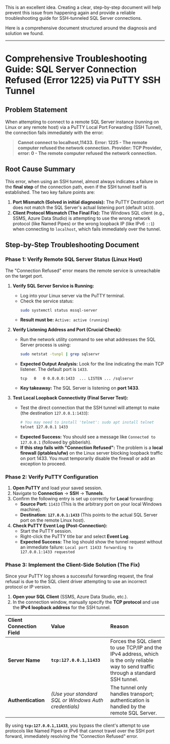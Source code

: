 This is an excellent idea. Creating a clear, step-by-step document will help prevent this issue from happening again and provide a reliable troubleshooting guide for SSH-tunneled SQL Server connections.

Here is a comprehensive document structured around the diagnosis and solution we found.

-----

# Comprehensive Troubleshooting Guide: SQL Server Connection Refused (Error 1225) via PuTTY SSH Tunnel

## Problem Statement

When attempting to connect to a remote SQL Server instance (running on Linux or any remote host) via a PuTTY Local Port Forwarding (SSH Tunnel), the connection fails immediately with the error:

> **Cannot connect to localhost,11433.**
> **Error: 1225 - The remote computer refused the network connection.**
> **Provider: TCP Provider, error: 0 - The remote computer refused the network connection.**

## Root Cause Summary

This error, when using an SSH tunnel, almost always indicates a failure in the **final step** of the connection path, even if the SSH tunnel itself is established. The two key failure points are:

1.  **Port Mismatch (Solved in initial diagnosis):** The PuTTY Destination port does not match the SQL Server's actual listening port (default `1433`).
2.  **Client Protocol Mismatch (The Final Fix):** The Windows SQL client (e.g., SSMS, Azure Data Studio) is attempting to use the wrong network protocol (like Named Pipes) or the wrong loopback IP (like IPv6 `::1`) when connecting to `localhost`, which fails immediately over the tunnel.

## Step-by-Step Troubleshooting Document

### Phase 1: Verify Remote SQL Server Status (Linux Host)

The "Connection Refused" error means the remote service is unreachable on the target port.

1.  **Verify SQL Server Service is Running:**

      * Log into your Linux server via the PuTTY terminal.
      * Check the service status:
        ```bash
        sudo systemctl status mssql-server
        ```
      * **Result must be:** `Active: active (running)`

2.  **Verify Listening Address and Port (Crucial Check):**

      * Run the network utility command to see what addresses the SQL Server process is using:
        ```bash
        sudo netstat -tunpl | grep sqlservr
        ```
      * **Expected Output Analysis:** Look for the line indicating the main TCP listener. The default port is `1433`.
        ```
        tcp   0   0 0.0.0.0:1433  ... LISTEN ... /sqlservr
        ```
      * **Key takeaway:** The SQL Server is listening on **port 1433**.

3.  **Test Local Loopback Connectivity (Final Server Test):**

      * Test the direct connection that the SSH tunnel will attempt to make (the destination `127.0.0.1:1433`):
        ```bash
        # You may need to install 'telnet': sudo apt install telnet
        telnet 127.0.0.1 1433
        ```
      * **Expected Success:** You should see a message like `Connected to 127.0.0.1` (followed by gibberish).
      * **If this step fails with "Connection Refused":** The problem is a **local firewall (iptables/ufw)** on the Linux server blocking loopback traffic on port 1433. You must temporarily disable the firewall or add an exception to proceed.

### Phase 2: Verify PuTTY Configuration

1.  **Open PuTTY** and load your saved session.
2.  Navigate to **Connection** $\rightarrow$ **SSH** $\rightarrow$ **Tunnels**.
3.  Confirm the following entry is set up correctly for **Local** forwarding:
      * **Source Port:** `11433` (This is the arbitrary port on your local Windows machine).
      * **Destination:** **`127.0.0.1:1433`** (This points to the actual SQL Server port on the remote Linux host).
4.  **Check PuTTY Event Log (Post-Connection):**
      * Start the PuTTY session.
      * Right-click the PuTTY title bar and select **Event Log**.
      * **Expected Success:** The log should show the tunnel request without an immediate failure:
        `Local port 11433 forwarding to 127.0.0.1:1433 requested`

### Phase 3: Implement the Client-Side Solution (The Fix)

Since your PuTTY log shows a successful forwarding request, the final refusal is due to the SQL client driver attempting to use an incorrect protocol or IP version.

1.  **Open your SQL Client** (SSMS, Azure Data Studio, etc.).
2.  In the connection window, manually specify the **TCP protocol** and use the **IPv4 loopback address** for the SSH tunnel.

| Client Connection Field | Value | Reason |
| :--- | :--- | :--- |
| **Server Name** | **`tcp:127.0.0.1,11433`** | Forces the SQL client to use TCP/IP and the IPv4 address, which is the only reliable way to send traffic through a standard SSH tunnel. |
| **Authentication** | *(Use your standard SQL or Windows Auth credentials)* | The tunnel only handles transport; authentication is handled by the remote SQL Server. |

By using **`tcp:127.0.0.1,11433`**, you bypass the client's attempt to use protocols like Named Pipes or IPv6 that cannot travel over the SSH port forward, immediately resolving the "Connection Refused" error.
